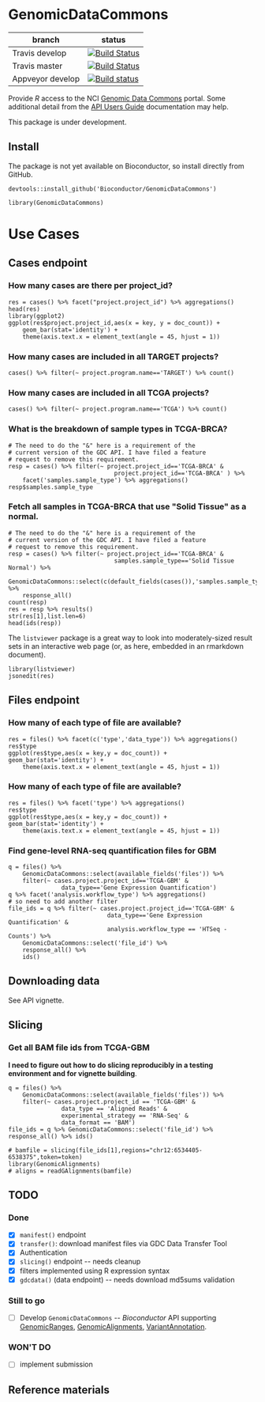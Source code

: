 # GenomicDataCommons

| branch | status | 
| ------ | ------ |
| Travis develop | [![Build Status](https://travis-ci.org/seandavi/GenomicDataCommons.svg?branch=develop)](https://travis-ci.org/seandavi/GenomicDataCommons)|
| Travis master  | [![Build Status](https://travis-ci.org/seandavi/GenomicDataCommons.svg?branch=master)](https://travis-ci.org/seandavi/GenomicDataCommons) |
| Appveyor develop | [![Build status](https://ci.appveyor.com/api/projects/status/2jy3whdaw6dd18fk/branch/develop?svg=true)](https://ci.appveyor.com/project/seandavi/genomicdatacommons/branch/develop) |



Provide _R_ access to the NCI [Genomic Data Commons][] portal. Some
additional detail from the [API Users Guide][] documentation may help.

This package is under development.

## Install

The package is not yet available on Bioconductor, so install directly from GitHub.

```{r}
devtools::install_github('Bioconductor/GenomicDataCommons')
```

```{r libraries, message=FALSE}
library(GenomicDataCommons)
```

# Use Cases

## Cases endpoint

### How many cases are there per project_id?

```{r casesPerProject}
res = cases() %>% facet("project.project_id") %>% aggregations()
head(res)
library(ggplot2)
ggplot(res$project.project_id,aes(x = key, y = doc_count)) +
    geom_bar(stat='identity') +
    theme(axis.text.x = element_text(angle = 45, hjust = 1)) 
```

### How many cases are included in all TARGET projects?

```{r casesInTCGA}
cases() %>% filter(~ project.program.name=='TARGET') %>% count()
```

### How many cases are included in all TCGA projects?

```{r casesInTARGET}
cases() %>% filter(~ project.program.name=='TCGA') %>% count()
```

### What is the breakdown of sample types in TCGA-BRCA?

```{r casesTCGABRCASampleTypes}
# The need to do the "&" here is a requirement of the
# current version of the GDC API. I have filed a feature
# request to remove this requirement.
resp = cases() %>% filter(~ project.project_id=='TCGA-BRCA' &
                              project.project_id=='TCGA-BRCA' ) %>%
    facet('samples.sample_type') %>% aggregations()
resp$samples.sample_type
```

### Fetch all samples in TCGA-BRCA that use "Solid Tissue" as a normal.

```{r casesTCGABRCASolidNormal}
# The need to do the "&" here is a requirement of the
# current version of the GDC API. I have filed a feature
# request to remove this requirement.
resp = cases() %>% filter(~ project.project_id=='TCGA-BRCA' &
                              samples.sample_type=='Solid Tissue Normal') %>%
    GenomicDataCommons::select(c(default_fields(cases()),'samples.sample_type')) %>%
    response_all()
count(resp)
res = resp %>% results()
str(res[1],list.len=6)
head(ids(resp))
```

The `listviewer` package is a great way to look into moderately-sized result sets
in an interactive web page (or, as here, embedded in an rmarkdown document).

```{r casesListViewer}
library(listviewer)
jsonedit(res)
```

## Files endpoint

### How many of each type of file are available?

```{r filesTypeCount}
res = files() %>% facet(c('type','data_type')) %>% aggregations()
res$type
ggplot(res$type,aes(x = key,y = doc_count)) + geom_bar(stat='identity') +
    theme(axis.text.x = element_text(angle = 45, hjust = 1))     
```

### How many of each type of file are available?

```{r filesVCFCount}
res = files() %>% facet('type') %>% aggregations()
res$type
ggplot(res$type,aes(x = key,y = doc_count)) + geom_bar(stat='identity') +
    theme(axis.text.x = element_text(angle = 45, hjust = 1))     
```

### Find gene-level RNA-seq quantification files for GBM

```{r filesRNAseqGeneGBM}
q = files() %>%
    GenomicDataCommons::select(available_fields('files')) %>%
    filter(~ cases.project.project_id=='TCGA-GBM' &
               data_type=='Gene Expression Quantification')
q %>% facet('analysis.workflow_type') %>% aggregations()
# so need to add another filter
file_ids = q %>% filter(~ cases.project.project_id=='TCGA-GBM' &
                            data_type=='Gene Expression Quantification' &
                            analysis.workflow_type == 'HTSeq - Counts') %>%
    GenomicDataCommons::select('file_id') %>%
    response_all() %>%
    ids()
```

## Downloading data

See API vignette.

## Slicing 

### Get all BAM file ids from TCGA-GBM

**I need to figure out how to do slicing reproducibly in a testing environment and for vignette building**.

```{r filesRNAseqGeneGBMforBAM}
q = files() %>%
    GenomicDataCommons::select(available_fields('files')) %>%
    filter(~ cases.project.project_id == 'TCGA-GBM' &
               data_type == 'Aligned Reads' &
               experimental_strategy == 'RNA-Seq' &
               data_format == 'BAM')
file_ids = q %>% GenomicDataCommons::select('file_id') %>% response_all() %>% ids()
```


```{r slicing10}
# bamfile = slicing(file_ids[1],regions="chr12:6534405-6538375",token=token)
library(GenomicAlignments)
# aligns = readGAlignments(bamfile)
```

## TODO

### Done
- [x] `manifest()` endpoint
- [x] `transfer()`: download manifest files via GDC Data Transfer Tool
- [x] Authentication
- [x] `slicing()` endpoint -- needs cleanup
- [x] filters implemented using R expression syntax
- [x] `gdcdata()` (data endpoint) -- needs download md5sums validation

### Still to go

- [ ] Develop `GenomicDataCommons` -- _Bioconductor_ API supporting
  [GenomicRanges][], [GenomicAlignments][], [VariantAnnotation][].

### WON'T DO

- [ ] implement submission

## Reference materials

[Genomic Data Commons]: https://gdc-portal.nci.nih.gov/
[API Users Guide]: https://gdc-docs.nci.nih.gov/API/Users_Guide/Getting_Started/
[GenomicRanges]: https://bioconductor.org/packages/GenomicRanges
[GenomicAlignments]: https://bioconductor.org/packages/GenomicAlignments
[VariantAnnotation]: https://bioconductor.org/packages/VariantAnnotation
[authentication token]: https://docs.gdc.cancer.gov/Data_Portal/Users_Guide/Authentication/
